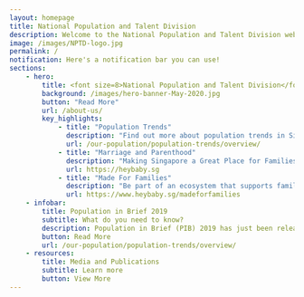 ```yaml
---
layout: homepage
title: National Population and Talent Division
description: Welcome to the National Population and Talent Division website
image: /images/NPTD-logo.jpg
permalink: /
notification: Here's a notification bar you can use!
sections:
    - hero:
        title: <font size=8>National Population and Talent Division</font> 
        background: /images/hero-banner-May-2020.jpg
        button: "Read More"
        url: /about-us/
        key_highlights:
            - title: "Population Trends"
              description: "Find out more about population trends in Singapore!"
              url: /our-population/population-trends/overview/
            - title: "Marriage and Parenthood"
              description: "Making Singapore a Great Place for Families"
              url: https://heybaby.sg
            - title: "Made For Families"
              description: "Be part of an ecosystem that supports families"
              url: https://www.heybaby.sg/madeforfamilies
    - infobar:
        title: Population in Brief 2019
        subtitle: What do you need to know?
        description: Population in Brief (PIB) 2019 has just been released with fresh data on Singapore’s population. It provides key updates and trends on Singapore’s population, particularly in relation to citizen marriages, births and immigration.
        button: Read More
        url: /our-population/population-trends/overview/
    - resources:
        title: Media and Publications
        subtitle: Learn more
        button: View More
---
```

